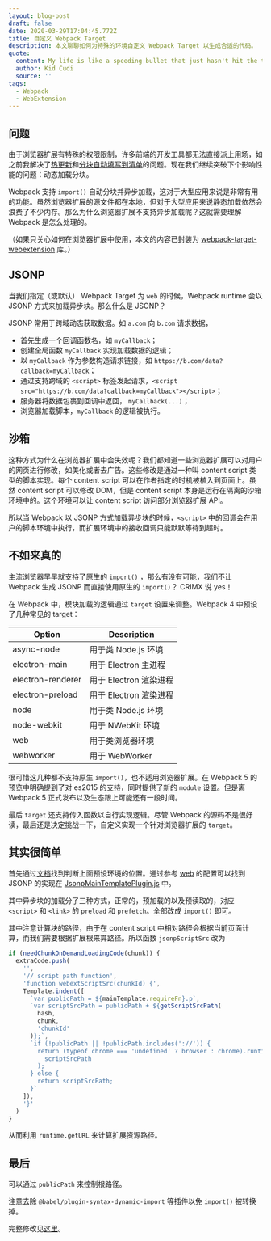 ```yaml
---
layout: blog-post
draft: false
date: 2020-03-29T17:04:45.772Z
title: 自定义 Webpack Target
description: 本文聊聊如何为特殊的环境自定义 Webpack Target 以生成合适的代码。
quote:
  content: My life is like a speeding bullet that just hasn't hit the target yet.
  author: Kid Cudi
  source: ''
tags:
  - Webpack
  - WebExtension
---
```

## 问题

由于浏览器扩展有特殊的权限限制，许多前端的开发工具都无法直接派上用场，如之前我解决了[热更新](https://github.com/crimx/webextensions-emulator/)和[分块自动填写到清单](https://github.com/crimx/neutrino-webextension)的问题。现在我们继续突破下个影响性能的问题：动态加载分块。

Webpack 支持 `import()` 自动分块并异步加载，这对于大型应用来说是非常有用的功能。虽然浏览器扩展的源文件都在本地，但对于大型应用来说静态加载依然会浪费了不少内存。那么为什么浏览器扩展不支持异步加载呢？这就需要理解 Webpack 是怎么处理的。

（如果只关心如何在浏览器扩展中使用，本文的内容已封装为 [webpack-target-webextension](https://github.com/crimx/webpack-target-webextension) 库。）

## JSONP

当我们指定（或默认） Webpack Target 为 `web` 的时候，Webpack runtime 会以 JSONP 方式来加载异步块。那么什么是 JSONP？

JSONP 常用于跨域动态获取数据。如 `a.com` 向 `b.com` 请求数据，

- 首先生成一个回调函数名，如 `myCallback`；
- 创建全局函数 `myCallback` 实现加载数据的逻辑；
- 以 `myCallback` 作为参数构造请求链接，如 `https://b.com/data?callback=myCallback`；
- 通过支持跨域的 `<script>` 标签发起请求，`<script src="https://b.com/data?callback=myCallback"></script>`；
- 服务器将数据包裹到回调中返回， `myCallback(...)`；
- 浏览器加载脚本，`myCallback` 的逻辑被执行。

## 沙箱

这种方式为什么在浏览器扩展中会失效呢？我们都知道一些浏览器扩展可以对用户的网页进行修改，如美化或者去广告。这些修改是通过一种叫 content script 类型的脚本实现。每个 content script 可以在作者指定的时机被植入到页面上。虽然 content script 可以修改 DOM，但是 content script 本身是运行在隔离的沙箱环境中的。这个环境可以让 content script 访问部分浏览器扩展 API。

所以当 Webpack 以 JSONP 方式加载异步块的时候，`<script>` 中的回调会在用户的脚本环境中执行，而扩展环境中的接收回调只能默默等待到超时。

## 不如来真的

主流浏览器早早就支持了原生的 `import()` ，那么有没有可能，我们不让 Webpack 生成 JSONP 而直接使用原生的 `import()`？ CRIMX 说 yes！

在 Webpack 中，模块加载的逻辑通过 `target` 设置来调整。Webpack 4 中预设了几种常见的 target：

| Option | Description |
| ------ | ----------- |
| async-node | 用于类 Node.js 环境 |
| electron-main | 用于 Electron 主进程 |
| electron-renderer | 用于 Electron 渲染进程 |
| electron-preload | 用于 Electron 渲染进程 |
| node | 用于类 Node.js 环境 |
| node-webkit | 用于 NWebKit 环境 |
| web | 用于类浏览器环境 |
| webworker | 用于 WebWorker |

很可惜这几种都不支持原生 `import()`，也不适用浏览器扩展。在 Webpack 5 的预览中明确提到了对 es2015 的支持，同时提供了新的 `module` 设置。但是离 Webpack 5 正式发布以及生态跟上可能还有一段时间。

最后 `target` 还支持传入函数以自行实现逻辑。尽管 Webpack 的源码不是很好读，最后还是决定挑战一下，自定义实现一个针对浏览器扩展的 `target`。

## 其实很简单

首先通过[文档](https://v4.webpack.js.org/configuration/target/)找到判断上面预设环境的位置。通过参考 [web](https://github.com/webpack/webpack/blob/webpack-4/lib/WebpackOptionsApply.js#L74) 的配置可以找到 JSONP 的实现在 [JsonpMainTemplatePlugin.js](https://github.com/webpack/webpack/blob/webpack-4/lib/web/JsonpMainTemplatePlugin.js) 中。

其中异步块的加载分了三种方式，正常的，预加载的以及预读取的，对应 `<script>` 和 `<link>` 的 `preload` 和 `prefetch`。全部改成 `import()` 即可。

其中注意计算块的路径，由于在 content script 中相对路径会根据当前页面计算，而我们需要根据扩展根来算路径。所以函数 `jsonpScriptSrc` 改为

```javascript
if (needChunkOnDemandLoadingCode(chunk)) {
  extraCode.push(
    '',
    '// script path function',
    'function webextScriptSrc(chunkId) {',
    Template.indent([
      `var publicPath = ${mainTemplate.requireFn}.p`,
      `var scriptSrcPath = publicPath + ${getScriptSrcPath(
        hash,
        chunk,
        'chunkId'
      )};`,
      `if (!publicPath || !publicPath.includes('://')) {
        return (typeof chrome === 'undefined' ? browser : chrome).runtime.getURL(
          scriptSrcPath
        );
      } else {
        return scriptSrcPath;
      }`
    ]),
    '}'
  )
}
```

从而利用 `runtime.getURL` 来计算扩展资源路径。

## 最后

可以通过 `publicPath` 来控制根路径。

注意去除 `@babel/plugin-syntax-dynamic-import` 等插件以免 `import()` 被转换掉。

完整修改见[这里](https://github.com/crimx/webpack-target-webextension/blob/master/lib/WebExtMainTemplatePlugin.js)。
